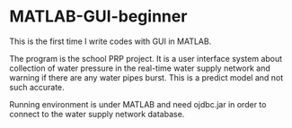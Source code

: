 # MATLAB-GUI-beginner
This is the first time I write codes with GUI in MATLAB.

The program is the school PRP project. It is a user interface system about collection of water pressure in the real-time water supply network and warning if there are any water pipes burst. This is a predict model and not such accurate.

Running environment is under MATLAB and need ojdbc.jar in order to connect to the water supply network database.
